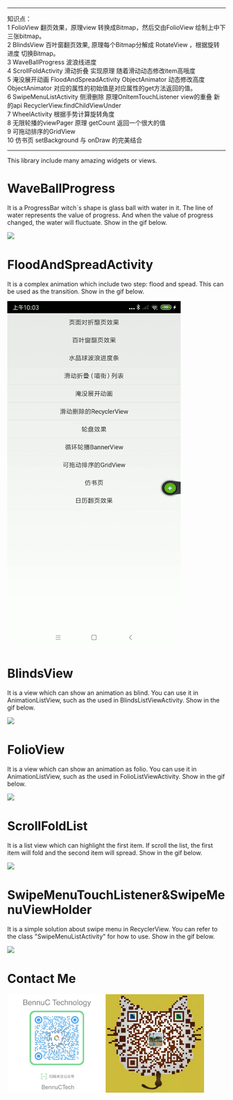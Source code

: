 ___
知识点：   
1 FolioView 翻页效果，原理view 转换成Bitmap，然后交由FolioView 绘制上中下三张bitmap。   
2 BlindsView 百叶窗翻页效果, 原理每个Bitmap分解成 RotateView ，根据旋转进度 切换Bitmap。   
3 WaveBallProgress 波浪线进度   
4 ScrollFoldActivity 滑动折叠 实现原理 随着滑动动态修改item高哦度   
5 淹没展开动画 FloodAndSpreadActivity ObjectAnimator 动态修改高度 ObjectAnimator 对应的属性的初始值是对应属性的get方法返回的值。   
6 SwipeMenuListActivity 侧滑删除 原理OnItemTouchListener view的重叠 新的api RecyclerView.findChildViewUnder   
7 WheelActivity 根据手势计算旋转角度   
8 无限轮播的viewPager 原理 getCount 返回一个很大的值   
9 可拖动排序的GridView   
10 仿书页 setBackground 与 onDraw 的完美结合

___

This library include many amazing widgets or views. 

# WaveBallProgress
It is a ProgressBar witch\`s shape is glass ball with water in it. The line of water represents the value of progress. And when the value of progress changed, the water will fluctuate. Show in the gif below.

![](https://github.com/chzphoenix/FastWidget4Android_HCZ/blob/master/wave-ball-progress.gif)

# FloodAndSpreadActivity
It is a complex animation which include two step: flood and spead. This can be used as the transition. Show in the gif below.

![](https://github.com/chzphoenix/FastWidget4Android_HCZ/blob/master/flood-and-spread.gif)

# BlindsView
It is a view which can show an animation as blind. You can use it in AnimationListView, such as the used in BlindsListViewActivity. Show in the gif below.

![](https://github.com/chzphoenix/FastWidget4Android_HCZ/blob/master/blind.gif)

# FolioView
It is a view which can show an animation as folio. You can use it in AnimationListView, such as the used in FolioListViewActivity. Show in the gif below.

![](https://github.com/chzphoenix/FastWidget4Android_HCZ/blob/master/folio.gif)

# ScrollFoldList
It is a list view which can highlight the first item. If scroll the list, the first item will fold and the second item will spread. Show in the gif below.

![](https://github.com/chzphoenix/FastWidget4Android_HCZ/blob/master/scroll-fold-list-iloveimg-compressed.gif)

# SwipeMenuTouchListener&SwipeMenuViewHolder
It is a simple solution about swipe menu in RecyclerView. You can refer to the class "SwipeMenuListActivity" for how to use. Show in the gif below.

![](https://github.com/chzphoenix/FastWidget4Android_HCZ/blob/master/swipe_menu_recyclerview.gif)

# Contact Me
<img src="https://github.com/chzphoenix/FastWidget4Android_HCZ/blob/master/qrinfo-BennuCTech-scan.jpg" width="45%"/><img src="https://github.com/chzphoenix/FastWidget4Android_HCZ/blob/master/Wechat.jpeg" width="45%"/>
